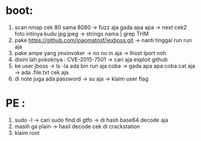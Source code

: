 # boot:
1. scan nmap cek 80 sama 8080 -> fuzz aja gada apa apa -> next cek2 foto intinya kudu jpg jpeg -> strings nama | grep THM
2. pake https://github.com/joaomatosf/jexboss.git -> nanti tinggal run run aja
3. pake ampe yang jmxinvoker -> no no in aja -> lhost lport noh   
4. disini lah pokoknya : CVE-2015-7501  -> cari aja exploit github
5. ke user jboss -> ls -la ada bin run aja coba -> gada apa apa coba cat aja -> ada .file.txt cek aja
6. di note juga ada password -> su aja -> klaim user flag


# PE :
1. sudo -l -> cari sudo find di gtfo -> di hash base64 decode aja 
2. masih ga plain -> hasil decode cek di crackstation
3. klaim root
